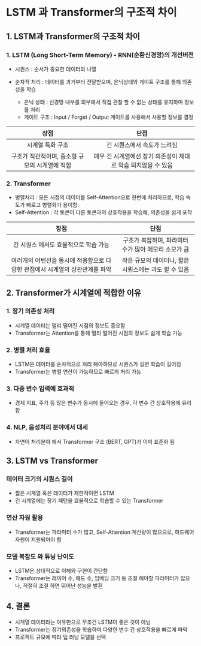# LSTM 과 Transformer의 구조적 차이

## 1. LSTM과 Transformer의 구조적 차이

### 1. LSTM (Long Short-Term Memory) - RNN(순환신경망)의 개선버전

- 시퀀스 : 순서가 중요한 데이터의 나열

- 순차적 처리 : 데이터를 과거부터 전달받으며, 은닉상태와 게이트 구조를 통해 의존성을 학습
  - 은닉 상태 : 신경망 내부를 외부에서 직접 관찰 할 수 없는 상태를 유지하며 정보를 처리
  - 게이트 구조 : Input / Forget / Output 게이트를 사용해서 사용할 정보를 결정

|                      장점                      |                             단점                              |
| :--------------------------------------------: | :-----------------------------------------------------------: |
|                시계열 특화 구조                |                  긴 시퀀스에서 속도가 느려짐                  |
| 구조가 직관적이며, 중소형 규모의 시계열에 적합 | 매우 긴 시계열에선 장기 의존성이 제대로 학습 되지않을 수 있음 |

### 2. Transformer

- 병렬처리 : 모든 시점의 데이터를 Self-Attention으로 한번에 처리하므로, 학습 속도가 빠르고 병렬화가 용이함.
- Self-Attention : 각 토큰이 다른 토큰과의 상호작용을 학습해, 의존성을 쉽게 포착

|                                     장점                                     |                         단점                          |
| :--------------------------------------------------------------------------: | :---------------------------------------------------: |
|                    긴 시퀀스 에서도 효율적으로 학습 가능                     | 구조가 복잡하며, 파라미터 수가 많아 메모리 소모가 큼  |
| 여러개의 어텐션을 동시에 적용함으로 다양한 관점에서 시계열의 상관관계를 파악 | 작은 규모의 데이터나, 짧은 시퀀스에는 과도 할 수 있음 |

## 2. Transformer가 시계열에 적합한 이유

### 1. 장기 의존성 처리

- 시계열 데이터는 멀리 떨어진 시점의 정보도 중요함
- Transformer는 Attention을 통해 멀리 떨어진 시점의 정보도 쉽게 학습 가능

### 2. 병렬 처리 효율

- LSTM은 데이터를 순차적으로 처리 해야하므로 시퀀스가 길면 학습이 길어짐
- Transformer는 병렬 연산이 가능하므로 빠르게 처리 가능

### 3. 다중 변수 입력에 효과적

- 경제 지표, 주가 등 많은 변수가 동시에 들어오는 경우, 각 변수 간 상호작용에 유리함

### 4. NLP, 음성처리 분야에서 대세

- 자연어 처리분야 에서 Transformer 구조 (BERT, GPT)가 이미 표준화 됨

## 3. LSTM vs Transformer

### 데이터 크기의 시퀀스 길이

- 짧은 시계열 혹은 데이터가 제한적이면 LSTM
- 긴 시계열에는 장기 패턴을 효율적으로 학습할 수 있는 Transformer

### 연산 자원 활용

- Transformer는 파라미터 수가 많고, Self-Attention 계산량이 많으므로, 하드웨어 자원이 지원되어야 함

### 모델 복잡도 와 튜닝 난이도

- LSTM은 상대적으로 이해와 구현이 간단함
- Transformer는 레이어 수, 헤드 수, 임베딩 크기 등 조절 해야할 파라미터가 많으나, 적절히 조절 하면 뛰어난 성능을 발휜

## 4. 결론

- 시계열 데이터라는 이유만으로 무조건 LSTM이 좋은 것이 아님
- Transformer는 장기의존성을 학습하며 다양한 변수 간 상호작용을 빠르게 파악
- 프로젝트 규모에 따라 딥 러닝 모델을 선택
